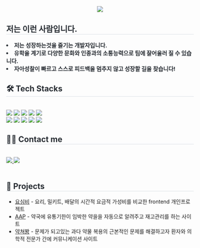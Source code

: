 <div align= "center">
    <img src="https://capsule-render.vercel.app/api?type=waving&color=auto&height=240&text=SELECT%20growth%20FROM%20developer&animation=fadeIn&fontColor=ffffff&fontSize=40" />
</div>
<div style="text-align: left;"> 
<h2 style="border-bottom: 1px solid #d8dee4; color: #282d33;"> 저는 이런 사람입니다. </h2>  
<div style="font-weight: 700; font-size: 15px; text-align: left; color: #282d33;"> 
    <li> 저는 성장하는것을 즐기는 개발자입니다.</li>
    <li> 유학을 계기로 다양한 문화와 인종과의 소통능력으로 팀에 잘어울러 질 수 있습니다.</li>
    <li> 자아성찰이 빠르고 스스로 피드백을 멈추지 않고 성장할 길을 찾습니다! 
</div> 
</div>
<div style="text-align: left;">
<h2 style="border-bottom: 1px solid #d8dee4; color: #282d33;"> 🛠️ Tech Stacks </h2> <br> 
<div style="margin: ; text-align: left;" "text-align: left;"> 
    <img src="https://img.shields.io/badge/Bootstrap-7952B3?style=flat-square&logo=Bootstrap&logoColor=white">
    <img src="https://img.shields.io/badge/CSS3-1572B6?style=flat-square&logo=CSS3&logoColor=white">
    <img src="https://img.shields.io/badge/HTML5-E34F26?style=flat-square&logo=HTML5&logoColor=white">
    <img src="https://img.shields.io/badge/Github-181717?style=flat-square&logo=Github&logoColor=white">
    <img src="https://img.shields.io/badge/jQuery-0769AD?style=flat-square&logo=jQuery&logoColor=white">
    <br/><img src="https://img.shields.io/badge/Java-007396?style=flat-square&logo=Java&logoColor=white">
    <img src="https://img.shields.io/badge/Javascript-F7DF1E?style=flat-square&logo=Javascript&logoColor=white">
    <img src="https://img.shields.io/badge/MySQL-4479A1?style=flat-square&logo=MySQL&logoColor=white">
    <img src="https://img.shields.io/badge/Python-3776AB?style=flat-square&logo=Python&logoColor=white">
    <img src="https://img.shields.io/badge/Spring-6DB33F?style=flat-square&logo=Spring&logoColor=white">
    <br/>
</div>
</div>
<div style="text-align: left;">
<h2 style="border-bottom: 1px solid #d8dee4; color: #282d33;"> 🧑‍💻 Contact me </h2> <br> 
<div style="text-align: left;"> 
    <a href=mailto:pyun9704@gmail.com> 
        <img src="https://img.shields.io/badge/Gmail-EA4335?style=flat-square&logo=Gmail&logoColor=white&link=mailto:pyun9704@gmail.com"> 
    </a>
    <a href=https://velog.io/@pyunzzang/posts> 
        <img src="https://img.shields.io/badge/Velog-20C997?style=flat-square&logo=Velog&logoColor=white&link=https://velog.io/@pyunzzang/posts"> 
    </a>
</div>  
<br> 
<div style="text-align: left;">  
</div> 
</div>
<div style="text-align: left;"> 

<div style="text-align: left;">   
</div> 
</div>

<div style="text-align: left;"> 
<h2 style="border-bottom: 1px solid #d8dee4; color: #282d33;"> 📂 Projects </h2> 
<div style="text-align: left;"> 
    <ul>
        <li><a href="https://github.com/MADBUS/yosungbi">요심비</a> - 요리, 밀키트, 배달의 시간적 요금적 가성비를 비교한 frontend 개인프로젝트</li>
        <li><a href="https://github.com/MADBUS/AAP">AAP</a> - 약국에 유통기한이 임박한 약을을 자동으로 알려주고 재고관리를 하는 사이트</li>
        <li><a href="https://github.com/MADBUS/yakchubang">약쳐봥</a> - 문제가 되고있는 과다 약물 복용의 근본적인 문제를 해결하고자 환자와 의학적 전문가 간에 커뮤니케이션 사이트</li>
    </ul>
</div> 
</div>

